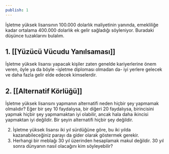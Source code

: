 ```yaml
---
publish: 1
---
```


İşletme yüksek lisansının 100.000 dolarlık maliyetinin yanında, emekliliğe kadar ortalama 400.000 dolarlık ek gelir sağladığı söyleniyor. 
Buradaki düşünce tuzaklarını bulalım.

## 1. [[Yüzücü Vücudu Yanılsaması]]
İşletme yüksek lisansı yapacak kişiler zaten genelde kariyerlerine önem veren, öyle ya da böyle -işletme diploması olmadan da- iyi yerlere gelecek ve daha fazla gelir elde edecek kimselerdir. 

## 2. [[Alternatif Körlüğü]]
İşletme yüksek lisansını yapmanın alternatifi neden hiçbir şey yapmamak olmalıdır? Eğer bir şey 10 faydalıysa, bir diğeri 20 faydalıysa, birincisini yapmak hiçbir şey yapmamaktan iyi olabilir, ancak hala daha ikincisi yapmaktan iyi değildir. Bir şeyin alternatifi hiçbir şey değildir. 


2. İşletme yüksek lisansı iki yıl sürdüğüne göre, bu iki yılda kazanabileceğiniz parayı da gider olarak göstermek gerekir.
3. Herhangi bir meblağı 30 yıl üzerinden hesaplamak makul değildir. 30 yıl sonra dünyanın nasıl olacağını kim söyleyebilir?

